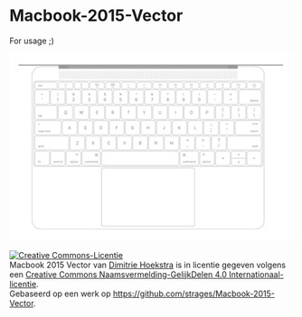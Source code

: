 # Macbook-2015-Vector
For usage ;)

![png preview](Macbook%202015.png)

<a rel="license" href="http://creativecommons.org/licenses/by-sa/4.0/"><img alt="Creative Commons-Licentie" style="border-width:0" src="https://i.creativecommons.org/l/by-sa/4.0/88x31.png" /></a><br /><span xmlns:dct="http://purl.org/dc/terms/" href="http://purl.org/dc/dcmitype/StillImage" property="dct:title" rel="dct:type">Macbook 2015 Vector</span> van <a xmlns:cc="http://creativecommons.org/ns#" href="http://dhesign.com" property="cc:attributionName" rel="cc:attributionURL">Dimitrie Hoekstra</a> is in licentie gegeven volgens een <a rel="license" href="http://creativecommons.org/licenses/by-sa/4.0/">Creative Commons Naamsvermelding-GelijkDelen 4.0 Internationaal-licentie</a>.<br />Gebaseerd op een werk op <a xmlns:dct="http://purl.org/dc/terms/" href="https://github.com/strages/Macbook-2015-Vector" rel="dct:source">https://github.com/strages/Macbook-2015-Vector</a>.
